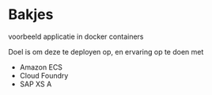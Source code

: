 # Bakjes

voorbeeld applicatie in docker containers

Doel is om deze te deployen op, en ervaring op te doen met

* Amazon ECS
* Cloud Foundry
* SAP XS A
